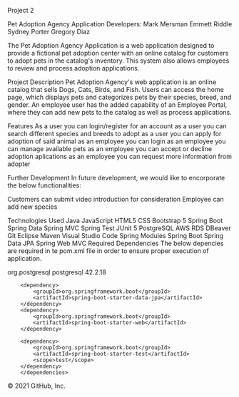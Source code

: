 Project 2 

Pet Adoption Agency Application
Developers:
Mark Mersman
Emmett Riddle
Sydney Porter
Gregory Diaz

The Pet Adoption Agency Application is a web application designed to provide a fictional pet adoption center with an online catalog for customers to adopt pets in the catalog's inventory. This system also allows employees to review and process adoption applications.

Project Description
Pet Adoption Agency's web application is an online catalog that sells Dogs, Cats, Birds, and Fish. Users can access the home page, which displays pets and categorizes pets by their species, breed, and gender. An employee user has the added capability of an Employee Portal, where they can add new pets to the catalog as well as process applications.

Features
As a user you can login/register for an account 
as a user you can search different species and breeds to adopt 
as a user you can apply for adoption of said animal 
as an employee you can login 
as an employee you can manage available pets
as an employee you can accept or decline adoption aplications
as an employee you can request more information from adopter 


Further Development
In future development, we would like to encorporate the below functionalities:

Customers can submit video introduction for consideration
Employee can add new species


Technologies Used
Java
JavaScript
HTML5
CSS
Bootstrap 5
Spring Boot
Spring Data
Spring MVC
Spring Test
JUnit 5
PostgreSQL
AWS RDS
DBeaver
Git
Eclipse
Maven
Visual Studio Code
Spring Modules
Spring Boot
Spring Data JPA
Spring Web MVC
Required Dependencies
The below depencies are required in te pom.xml file in order to ensure proper execution of application.

<dependencies>
		<!-- https://mvnrepository.com/artifact/org.postgresql/postgresql -->
		<dependency>
			<groupId>org.postgresql</groupId>
			<artifactId>postgresql</artifactId>
			<version>42.2.18</version>
		</dependency>

		<dependency>
			<groupId>org.springframework.boot</groupId>
			<artifactId>spring-boot-starter-data-jpa</artifactId>
		</dependency>
		<dependency>
			<groupId>org.springframework.boot</groupId>
			<artifactId>spring-boot-starter-web</artifactId>
		</dependency>

		<dependency>
			<groupId>org.springframework.boot</groupId>
			<artifactId>spring-boot-starter-test</artifactId>
			<scope>test</scope>
		</dependency>
		</dependencies>
© 2021 GitHub, Inc.
